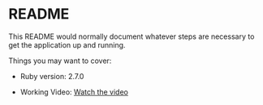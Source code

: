 # README

This README would normally document whatever steps are necessary to get the
application up and running.

Things you may want to cover:

* Ruby version: 2.7.0

* Working Video: [Watch the video](https://drive.google.com/file/d/1tVgn-_itOAWtcQUYWPH2p6Nf1c3avj9b/view?usp=drive_link)

  


